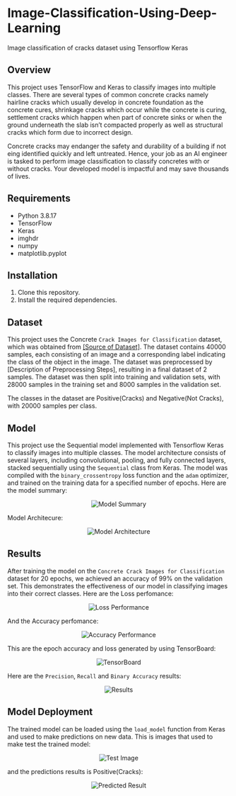 # Image-Classification-Using-Deep-Learning
Image classification of cracks dataset using Tensorflow Keras

## Overview
This project uses TensorFlow and Keras to classify images into multiple classes. 
There are several types of common concrete cracks namely hairline cracks which 
usually develop in concrete foundation as the concrete cures, shrinkage cracks which 
occur while the concrete is curing, settlement cracks which happen when part of 
concrete sinks or when the ground underneath the slab isn’t compacted properly as 
well as structural cracks which form due to incorrect design.

Concrete cracks may endanger the safety and durability of a building if not eing 
identified quickly and left untreated. Hence, your job as an AI engineer is tasked to 
perform image classification to classify concretes with or without cracks. Your 
developed model is impactful and may save thousands of lives.

## Requirements
- Python 3.8.17
- TensorFlow
- Keras
- imghdr
- numpy
- matplotlib.pyplot

## Installation
1. Clone this repository.
2. Install the required dependencies.

## Dataset
This project uses the Concrete `Crack Images for Classification` dataset, which was obtained from [[Source of Dataset]](https://data.mendeley.com/datasets/5y9wdsg2zt/2). The dataset contains 40000 samples, each consisting of an image and a corresponding label indicating the class of the object in the image. 
The dataset was preprocessed by [Description of Preprocessing Steps], resulting in a final dataset of 2 samples. The dataset was then split into training and validation sets, with 28000 samples in the training set and 8000 samples in the validation set.

The classes in the dataset are Positive(Cracks) and Negative(Not Cracks), with 20000 samples per class.

## Model
This project use the Sequential model implemented with Tensorflow Keras to classify images into multiple classes. 
The model architecture consists of several layers, including convolutional, pooling, and fully connected layers, stacked sequentially using the `Sequential` class from Keras.
The model was compiled with the `binary_crossentropy` loss function and the `adam` optimizer, and trained on the training data for a specified number of epochs. 
Here are the model summary: 

<p align="center">
  <img src="Model.jpg" alt="Model Summary">
</p>

Model Architecure:

<p align="center">
  <img src="model architecture.png" alt="Model Architecture">
</p>

## Results
After training the model on the  `Concrete Crack Images for Classification` dataset for 20 epochs, we achieved an accuracy of 99% on the validation set. 
This demonstrates the effectiveness of our model in classifying images into their correct classes. Here are the Loss perfomance:

<p align="center">
  <img src="Loss Performance.jpg" alt="Loss Performance">
</p>

And the Accuracy perfomance:

<p align="center">
  <img src="Accuracy Performance.jpg" alt="Accuracy Performance">
</p>

This are the epoch accuracy and loss generated by using TensorBoard:
 
<p align="center">
 <img src="TensorBoard.png" alt="TensorBoard">
</p>

Here are the `Precision`, `Recall` and `Binary Accuracy` results:

<p align="center">
 <img src="Precision, Recall, Binary Accuracy.jpg" alt="Results">
</p>

## Model Deployment
The trained model can be loaded using the `load_model` function from Keras and used to make predictions on new data.
This is images that used to make test the trained model:

<p align="center">
  <img src="Model prediction.jpg" alt="Test Image">
</p>

and the predictions results is Positive(Cracks):

<p align="center">
  <img src="Predictred Class.jpg" alt="Predicted Result">
</p>

